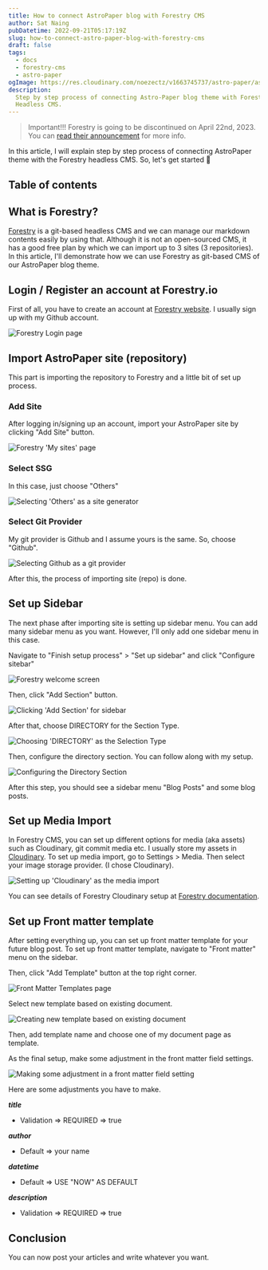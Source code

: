 ```yaml
---
title: How to connect AstroPaper blog with Forestry CMS
author: Sat Naing
pubDatetime: 2022-09-21T05:17:19Z
slug: how-to-connect-astro-paper-blog-with-forestry-cms
draft: false
tags:
  - docs
  - forestry-cms
  - astro-paper
ogImage: https://res.cloudinary.com/noezectz/v1663745737/astro-paper/astropaper-x-forestry-og_kqfwp0.png
description:
  Step by step process of connecting Astro-Paper blog theme with Forestry
  Headless CMS.
---
```


> Important!!! Forestry is going to be discontinued on April 22nd, 2023. You can [read their announcement](https://forestry.io/blog/forestry.io-end-of-life/) for more info.

In this article, I will explain step by step process of connecting AstroPaper theme with the Forestry headless CMS. So, let's get started 🎉

## Table of contents

## What is Forestry?

[Forestry](https://forestry.io/ "Forestry Website") is a git-based headless CMS and we can manage our markdown contents easily by using that. Although it is not an open-sourced CMS, it has a good free plan by which we can import up to 3 sites (3 repositories). In this article, I'll demonstrate how we can use Forestry as git-based CMS of our AstroPaper blog theme.

## Login / Register an account at Forestry.io

First of all, you have to create an account at [Forestry website](https://app.forestry.io/login "Forestry Login Page"). I usually sign up with my Github account.

![Forestry Login page](https://res.cloudinary.com/noezectz/v1663739096/astro-paper/Forestry-io_hk5yzv.png)

## Import AstroPaper site (repository)

This part is importing the repository to Forestry and a little bit of set up process.

### Add Site

After logging in/signing up an account, import your AstroPaper site by clicking "Add Site" button.

![Forestry 'My sites' page](https://res.cloudinary.com/noezectz/v1663739752/astro-paper/Forestry-io_1_z1bdyd.png)

### Select SSG

In this case, just choose "Others"

![Selecting 'Others' as a site generator](https://res.cloudinary.com/noezectz/v1663740872/astro-paper/Forestry-io_2_blrrw2.png)

### Select Git Provider

My git provider is Github and I assume yours is the same. So, choose "Github".

![Selecting Github as a git provider](https://res.cloudinary.com/noezectz/v1663740922/astro-paper/Forestry-io_3_pj1v8v.png)

After this, the process of importing site (repo) is done.

## Set up Sidebar

The next phase after importing site is setting up sidebar menu. You can add many sidebar menu as you want. However, I'll only add one sidebar menu in this case.

Navigate to "Finish setup process" > "Set up sidebar" and click "Configure sitebar"

![Forestry welcome screen](https://res.cloudinary.com/noezectz/v1663740974/astro-paper/forestry-io_4_j35uk9.png)

Then, click "Add Section" button.

![Clicking 'Add Section' for sidebar](https://res.cloudinary.com/noezectz/v1663741011/astro-paper/forestry-io_5_sxtgvx.png)

After that, choose DIRECTORY for the Section Type.

![Choosing 'DIRECTORY' as the Selection Type](https://res.cloudinary.com/noezectz/v1663741052/astro-paper/forestry-io_6_lddmkx.png)

Then, configure the directory section. You can follow along with my setup.

![Configuring the Directory Section](https://res.cloudinary.com/noezectz/v1663741105/astro-paper/forestry-io_7_jkwgi1.png)

After this step, you should see a sidebar menu "Blog Posts" and some blog posts.

## Set up Media Import

In Forestry CMS, you can set up different options for media (aka assets) such as Cloudinary, git commit media etc. I usually store my assets in [Cloudinary](https://cloudinary.com/). To set up media import, go to Settings > Media. Then select your image storage provider. (I chose Cloudinary).

![Setting up 'Cloudinary' as the media import](https://res.cloudinary.com/noezectz/v1663741636/astro-paper/forestry-io-media-import_1_f8i4lm.png)

You can see details of Forestry Cloudinary setup at [Forestry documentation](https://forestry.io/docs/media/cloudinary/).

## Set up Front matter template

After setting everything up, you can set up front matter template for your future blog post. To set up front matter template, navigate to "Front matter" menu on the sidebar.

Then, click "Add Template" button at the top right corner.

![Front Matter Templates page](https://res.cloudinary.com/noezectz/v1663742060/astro-paper/forestry-io-frontmatter_yskfvn.png)

Select new template based on existing document.

![Creating new template based on existing document](https://res.cloudinary.com/noezectz/v1663742179/astro-paper/forestry-io-existing-doc_bwcb9q.png)

Then, add template name and choose one of my document page as template.

As the final setup, make some adjustment in the front matter field settings.

![Making some adjustment in a front matter field setting](https://res.cloudinary.com/noezectz/v1663742450/astro-paper/forestry-io-fm-config_jqmgwz.png)

Here are some adjustments you have to make.

**_title_**

- Validation => REQUIRED => true

**_author_**

- Default => your name

**_datetime_**

- Default => USE "NOW" AS DEFAULT

**_description_**

- Validation => REQUIRED => true

## Conclusion

You can now post your articles and write whatever you want.
